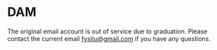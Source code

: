 # DAM

The original email account is out of service due to graduation. Please contact the current email fysjtu@gmail.com if you have any questions.
